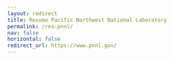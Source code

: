 ```yaml
---
layout: redirect
title: Resume Pacific Northwest National Laboratory
permalink: /res-pnnl/
nav: false
horizontal: false
redirect_url: https://www.pnnl.gov/
---
```


